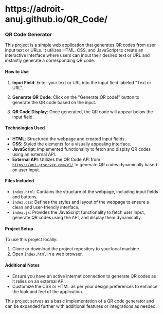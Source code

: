 <h1>https://adroit-anuj.github.io/QR_Code/</h1>

### QR Code Generator

This project is a simple web application that generates QR codes from user input text or URLs. It utilizes HTML, CSS, and JavaScript to create an interactive interface where users can input their desired text or URL and instantly generate a corresponding QR code.

#### How to Use

1. **Input Field**: Enter your text or URL into the input field labeled "Text or URL".
   
2. **Generate QR Code**: Click on the "Generate QR code!" button to generate the QR code based on the input.

3. **QR Code Display**: Once generated, the QR code will appear below the input field.

#### Technologies Used

- **HTML**: Structured the webpage and created input fields.
- **CSS**: Styled the elements for a visually appealing interface.
- **JavaScript**: Implemented functionality to fetch and display QR codes using an external API.
- **External API**: Utilizes the QR Code API from <a href="https://api.qrserver.com">`https://api.qrserver.com/v1/`</a> to generate QR codes dynamically based on user input.

#### Files Included

- `index.html`: Contains the structure of the webpage, including input fields and buttons.
- `index.css`: Defines the styles and layout of the webpage to ensure a clean and user-friendly interface.
- `index.js`: Provides the JavaScript functionality to fetch user input, generate QR codes using the API, and display them dynamically.

#### Project Setup

To use this project locally:

1. Clone or download the project repository to your local machine.
2. Open `index.html` in a web browser.

#### Additional Notes

- Ensure you have an active internet connection to generate QR codes as it relies on an external API.
- Customize the CSS or HTML as per your design preferences to enhance the look and feel of the application.

This project serves as a basic implementation of a QR code generator and can be expanded further with additional features or integrations as needed.

